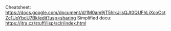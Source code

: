 Cheatsheet: https://docs.google.com/document/d/1M0am9jT5hikJiisQJt0QUFhLjXcoOctZc1UoYbcU7Bk/edit?usp=sharing
Simplified docu: https://jtra.cz/stuff/lisp/sclr/index.html
